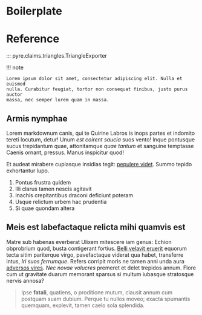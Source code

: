 # Boilerplate

# Reference

::: pyre.claims.triangles.TriangleExporter

!!! note

    Lorem ipsum dolor sit amet, consectetur adipiscing elit. Nulla et euismod
    nulla. Curabitur feugiat, tortor non consequat finibus, justo purus auctor
    massa, nec semper lorem quam in massa.

## Armis nymphae

Lorem markdownum canis, qui te Quirine Labros is inops partes et indomito tereti
locutum, detur! Unum *est coirent saucia* suos vento! Inque pontusque sucus
trepidantum quae, attonitamque *quae tantum* et sanguine temptasse Caenis
ornant, pressus. Manus inspicitur quod!

Et audeat mirabere cupiasque insidias tegit: [pepulere
videt](http://www.noster-hippomenes.io/iliades). Summo tepido exhortantur lupo.

1. Pontus frustra quidem
2. Illi clarus tamen nescis agitavit
3. Inachis crepitantibus draconi deficiunt poteram
4. Usque relictum urbem hac prudentia
5. Si quae quondam altera

## Meis est labefactaque relicta mihi quamvis est

Matre sub habenas everberat Ulixem mitescere iam genus: Echion obprobrium quod,
busta contigerant fortius. [Belli velavit
eruerit](http://celeri.net/sacros-cecidere) equorum tecta sitim pariterque
virgo, pavefactaque viderat qua habet, transferre intus, *Iri suos ferrumque*.
Refers corripit moris ne tamen anni unda aura [adversos vires](http://ino.com/).
*Nec novae volucres* premeret et delet trepidos annum. Flore cum ut gravitate
duarum memorant sparsus si multum iubasque stratosque nervis annosa?

> Ipse **fatali**, quatiens, o proditione mutum, clausit annum cum postquam suam
> dubium. Perque tu nullos moveo; exacta spumantis quemquam, explevit, tamen
> caelo sola splendida.

